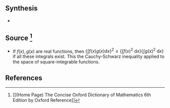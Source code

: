 ## Synthesis
- 
## Source [^1]
- If $f(x), g(x)$ are real functions, then $\left\{\int f(x) g(x) \mathrm{d} x\right\}^{2} \leq\left\{\int f(x)^{2} \mathrm{~d} x\right\}\left\{\int g(x)^{2} \mathrm{~d} x\right\}$ if all these integrals exist. This the Cauchy-Schwarz inequality applied to the space of square-integrable functions.
## References

[^1]: [[(Home Page) The Concise Oxford Dictionary of Mathematics 6th Edition by Oxford Reference]]